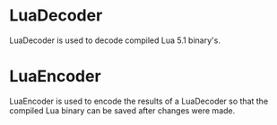 ﻿# LuaDecoder
LuaDecoder is used to decode compiled Lua 5.1 binary's.

# LuaEncoder
LuaEncoder is used to encode the results of a LuaDecoder so that the compiled Lua binary can be saved after changes were made.

